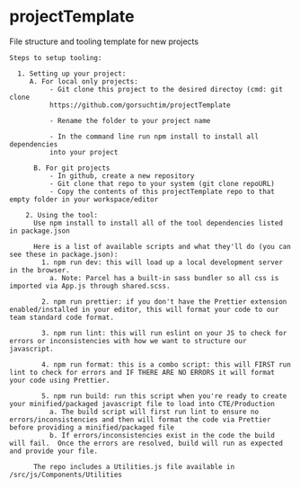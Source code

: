 # projectTemplate

File structure and tooling template for new projects

    Steps to setup tooling:

      1. Setting up your project:
         A. For local only projects:
              - Git clone this project to the desired directoy (cmd: git clone
              https://github.com/gorsuchtim/projectTemplate

              - Rename the folder to your project name

              - In the command line run npm install to install all dependencies
              into your project

          B. For git projects
              - In github, create a new repository
              - Git clone that repo to your system (git clone repoURL)
              - Copy the contents of this projectTemplate repo to that empty folder in your workspace/editor

        2. Using the tool:
          Use npm install to install all of the tool dependencies listed in package.json

          Here is a list of available scripts and what they'll do (you can see these in package.json):
            1. npm run dev: this will load up a local development server in the browser.
              a. Note: Parcel has a built-in sass bundler so all css is imported via App.js through shared.scss.

            2. npm run prettier: if you don't have the Prettier extension enabled/installed in your editor, this will format your code to our team standard code format.

            3. npm run lint: this will run eslint on your JS to check for errors or inconsistencies with how we want to structure our javascript.

            4. npm run format: this is a combo script: this will FIRST run lint to check for errors and IF THERE ARE NO ERRORS it will format your code using Prettier.

            5. npm run build: run this script when you're ready to create your minified/packaged javascript file to load into CTE/Production
              a. The build script will first run lint to ensure no errors/inconsistencies and then will format the code via Prettier before providing a minified/packaged file
              b. If errors/inconsistencies exist in the code the build will fail.  Once the errors are resolved, build will run as expected and provide your file.

          The repo includes a Utilities.js file available in /src/js/Components/Utilities
